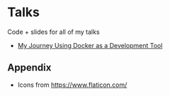 # Talks

Code + slides for all of my talks

- [My Journey Using Docker as a Development Tool](https://docker-as-a-dev-tool.haseebmajid.dev)

## Appendix

- Icons from https://www.flaticon.com/